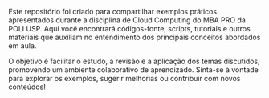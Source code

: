 Este repositório foi criado para compartilhar exemplos práticos apresentados durante a disciplina de Cloud Computing do MBA PRO da POLI USP. Aqui você encontrará códigos-fonte, scripts, tutoriais e outros materiais que auxiliam no entendimento dos principais conceitos abordados em aula.

O objetivo é facilitar o estudo, a revisão e a aplicação dos temas discutidos, promovendo um ambiente colaborativo de aprendizado. Sinta-se à vontade para explorar os exemplos, sugerir melhorias ou contribuir com novos conteúdos!
